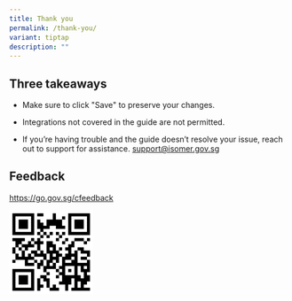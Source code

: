 ```yaml
---
title: Thank you
permalink: /thank-you/
variant: tiptap
description: ""
---
```

<h2>Three takeaways</h2>
<p></p>
<ul data-tight="true" class="tight">
<li>
<p>Make sure to click "Save" to preserve your changes.</p>
</li>
<li>
<p>Integrations not covered in the guide are not permitted.</p>
</li>
<li>
<p>If you’re having trouble and the guide doesn’t resolve your issue, reach
out to support for assistance. <a href="mailto:support@isomer.gov.sg" rel="noopener noreferrer nofollow" target="_blank">support@isomer.gov.sg</a>
</p>
</li>
</ul>
<p></p>
<h2>Feedback </h2>
<p><a href="https://go.gov.sg/cfeedback" rel="noopener noreferrer nofollow" target="_blank">https://go.gov.sg/cfeedback</a> 
</p>
<div class="isomer-image-wrapper">
<img style="width: 30%;" height="auto" width="100%" alt="" src="/images/Untitled_1.png">
</div>
<h2></h2>
<p></p>